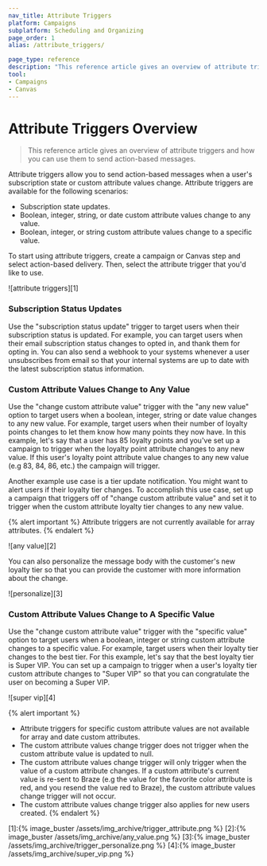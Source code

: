 ```yaml
---
nav_title: Attribute Triggers
platform: Campaigns
subplatform: Scheduling and Organizing
page_order: 1
alias: /attribute_triggers/

page_type: reference
description: "This reference article gives an overview of attribute triggers and how you can use them to send action-based messages to users."
tool:
- Campaigns
- Canvas
---
```


# Attribute Triggers Overview

> This reference article gives an overview of attribute triggers and how you can use them to send action-based messages.

Attribute triggers allow you to send action-based messages when a user's subscription state or custom attribute values change. Attribute triggers are available for the following scenarios:

- Subscription state updates.
- Boolean, integer, string, or date custom attribute values change to any value.
- Boolean, integer, or string custom attribute values change to a specific value.

To start using attribute triggers, create a campaign or Canvas step and select action-based delivery. Then, select the attribute trigger that you'd like to use.

![attribute triggers][1]

### Subscription Status Updates

Use the "subscription status update" trigger to target users when their subscription status is updated. For example, you can target users when their email subscription status changes to opted in, and thank them for opting in. You can also send a webhook to your systems whenever a user unsubscribes from email so that your internal systems are up to date with the latest subscription status information.

### Custom Attribute Values Change to Any Value

Use the "change custom attribute value" trigger with the "any new value" option to target users when a boolean, integer, string or date value changes to any new value. For example, target users when their number of loyalty points changes to let them know how many points they now have. In this example, let's say that a user has 85 loyalty points and you've set up a campaign to trigger when the loyalty point attribute changes to any new value. If this user's loyalty point attribute value changes to any new value (e.g 83, 84, 86, etc.) the campaign will trigger.

Another example use case is a tier update notification. You might want to alert users if their loyalty tier changes. To accomplish this use case, set up a campaign that triggers off of "change custom attribute value" and set it to trigger when the custom attribute loyalty tier changes to any new value.

{% alert important %}
Attribute triggers are not currently available for array attributes.
{% endalert %}

![any value][2]

You can also personalize the message body with the customer's new loyalty tier so that you can provide the customer with more information about the change.

![personalize][3]


### Custom Attribute Values Change to A Specific Value

Use the "change custom attribute value" trigger with the "specific value" option to target users when a boolean, integer or string custom attribute changes to a specific value. For example, target users when their loyalty tier changes to the best tier. For this example, let's say that the best loyalty tier is Super VIP. You can set up a campaign to trigger when a user's loyalty tier custom attribute changes to "Super VIP" so that you can congratulate the user on becoming a Super VIP.

![super vip][4]

{% alert important %}
- Attribute triggers for specific custom attribute values are not available for array and date custom attributes.
- The custom attribute values change trigger does not trigger when the custom attribute value is updated to null.  
- The custom attribute values change trigger will only trigger when the value of a custom attribute changes. If a custom attribute's current value is re-sent to Braze (e.g the value for the favorite color attribute is red, and you resend the value red to Braze), the custom attribute values change trigger will not occur.
- The custom attribute values change trigger also applies for new users created. 
{% endalert %}



[1]:{% image_buster /assets/img_archive/trigger_attribute.png %}
[2]:{% image_buster /assets/img_archive/any_value.png %}
[3]:{% image_buster /assets/img_archive/trigger_personalize.png %}
[4]:{% image_buster /assets/img_archive/super_vip.png %}
